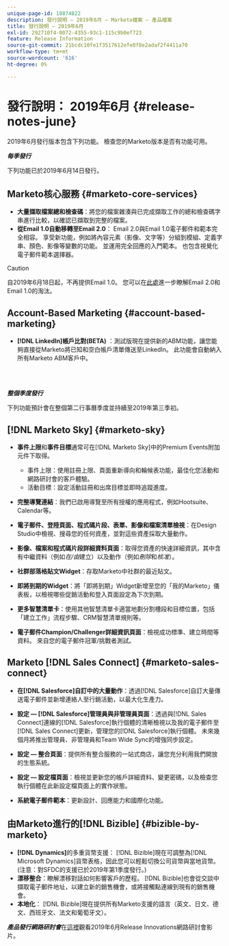 ```yaml
---
unique-page-id: 18874822
description: 發行說明 — 2019年6月 — Marketo檔案 — 產品檔案
title: 發行說明 — 2019年6月
exl-id: 292710f4-0072-4355-93c1-115c9b0ef723
feature: Release Information
source-git-commit: 21bcdc10fe1f3517612efe0f8e2adaf2f4411a70
workflow-type: tm+mt
source-wordcount: '616'
ht-degree: 0%

---
```


# 發行說明： 2019年6月 {#release-notes-june}

2019年6月發行版本包含下列功能。 檢查您的Marketo版本是否有功能可用。

**_每季發行_**

下列功能已於2019年6月14日發行。

## Marketo核心服務 {#marketo-core-services}

* **大量擷取檔案總和檢查碼**：將您的檔案雜湊與已完成擷取工作的總和檢查碼字串進行比較，以確認已擷取到完整的檔案。
* **從Email 1.0自動移轉至Email 2.0**： Email 2.0與Email 1.0電子郵件和範本完全相容。 享受新功能，例如將內容元素（影像、文字等）分組到模組、定義字串、顏色、影像等變數的功能。 並運用完全回應的入門範本。 也包含視覺化電子郵件範本選擇器。

>[!CAUTION]
>
>自2019年6月18日起，不再提供Email 1.0。 您可以在[此處](https://nation.marketo.com/docs/DOC-7038)進一步瞭解Email 2.0和Email 1.0的淘汰。

## Account-Based Marketing {#account-based-marketing}

* **[!DNL LinkedIn]帳戶比對(BETA)** ：測試版現在提供新的ABM功能，讓您能夠直接從Marketo將已知和空白帳戶清單傳送至LinkedIn。 此功能會自動納入所有Marketo ABM客戶中。

<br> 

**_整個季度發行_**

下列功能預計會在整個第二行事曆季度並持續至2019年第三季初。

## [!DNL Marketo Sky] {#marketo-sky}

* **事件上限**&#x200B;和&#x200B;**事件目標**&#x200B;通常可在[!DNL Marketo Sky]中的Premium Events附加元件下取得。

   * 事件上限：使用註冊上限、頁面重新導向和輪候表功能，最佳化您活動和網路研討會的客戶體驗。
   * 活動目標：設定活動註冊和出席目標並即時追蹤進度。

* **完整導覽連結**：我們已啟用導覽至所有授權的應用程式，例如Hootsuite、Calendar等。
* **電子郵件、登陸頁面、程式碼片段、表單、影像和檔案清單檢視**：在Design Studio中檢視、搜尋您的任何資產，並對這些資產採取大量動作。
* **影像、檔案和程式碼片段詳細資料頁面**：取得您資產的快速詳細資訊，其中含有中繼資料（例如&#x200B;_在/由_&#x200B;建立）以及動作（例如&#x200B;_刪除_&#x200B;和&#x200B;_核准_）。
* **社群部落格貼文Widget**：存取Marketo中社群的最近貼文。
* **即將到期的Widget**：將「即將到期」Widget新增至您的「我的Marketo」儀表板，以檢視哪些促銷活動和登入頁面設定為下次到期。
* **更多智慧清單卡**：使用其他智慧清單卡適當地劃分割槽段和目標位置，包括「建立工作」流程步驟、CRM智慧清單規則等。
* **電子郵件Champion/Challenger詳細資訊頁面**：檢視成功標準、建立時間等資料。 來自您的電子郵件冠軍/挑戰者測試。

## Marketo [!DNL Sales Connect] {#marketo-sales-connect}

* **在[!DNL Salesforce]自訂中的大量動作**：透過[!DNL Salesforce]自訂大量傳送電子郵件並新增連絡人至行銷活動，以最大化生產力。
* **設定 — [!DNL Salesforce]管理員與非管理員頁面**：透過與[!DNL Sales Connect]連線的[!DNL Salesforce]執行個體的清晰檢視以及我的電子郵件至[!DNL Sales Connect]更新，管理您的[!DNL Salesforce]執行個體。 未來幾個月將推出管理員、非管理員和Team Wide Sync的增強同步設定。
* **設定 — 整合頁面**：提供所有整合服務的一站式商店，讓您充分利用我們開放的生態系統。
* **設定 — 設定檔頁面**：檢視並更新您的帳戶詳細資料、變更密碼，以及檢查您執行個體在此新設定檔頁面上的實作狀態。

* **系統電子郵件範本**：更新設計、回應能力和國際化功能。

## 由Marketo進行的[!DNL Bizible] {#bizible-by-marketo}

* **[!DNL Dynamics]**&#x200B;的多重貨幣支援： [!DNL Bizible]現在可調整為[!DNL Microsoft Dynamics]貨幣表格，因此您可以輕鬆切換公司貨幣與當地貨幣。 (注意：對SFDC的支援已於2019年第1季度發行。)
* **漂移整合**：瞭解漂移對話如何影響客戶的歷程。 [!DNL Bizible]也會從交談中擷取電子郵件地址，以建立新的銷售機會，或將接觸點連線到現有的銷售機會。
* **本地化**： [!DNL Bizible]現在提供所有Marketo支援的語言（英文、日文、德文、西班牙文、法文和葡萄牙文）。

_**產品發行網路研討會**_&#x200B;在[這裡](https://engage.marketo.com/Marketo-June-Product-Release-2019-On-Demand.html)觀看2019年6月Release Innovations網路研討會影片。
